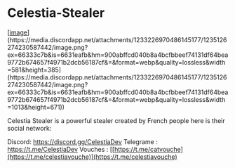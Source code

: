 # Celestia-Stealer
[[image]([https://github.com/Cat-Ste3ler/Cat-Stealer/assets/167654769/1cbe7443-4e0b-4643-b5e5-1f7b8b3b0458](https://media.discordapp.net/attachments/1233226970486145177/1235126274230587442/image.png?ex=66333c7b&is=6631eafb&hm=900abffcd040b8a4bcfbbeef74131df64bea9772b674657f4971b2dcb56187cf&=&format=webp&quality=lossless&width=581&height=385))](https://media.discordapp.net/attachments/1233226970486145177/1235126274230587442/image.png?ex=66333c7b&is=6631eafb&hm=900abffcd040b8a4bcfbbeef74131df64bea9772b674657f4971b2dcb56187cf&=&format=webp&quality=lossless&width=581&height=385](https://media.discordapp.net/attachments/1233226970486145177/1235126274230587442/image.png?ex=66333c7b&is=6631eafb&hm=900abffcd040b8a4bcfbbeef74131df64bea9772b674657f4971b2dcb56187cf&=&format=webp&quality=lossless&width=1013&height=671))


Celestia Stealer is a powerful stealer created by French people here is their social network:

Discord: https://discord.gg/CelestiaDev
Telegrame : https://t.me/CelestiaDev
Vouches : [[https://t.me/catvouche](https://t.me/celestiavouche)](https://t.me/celestiavouche)

